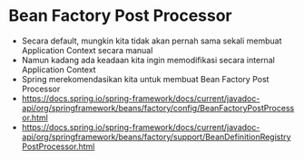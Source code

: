 # Bean Factory Post Processor
* Secara default, mungkin kita tidak akan pernah sama sekali membuat Application Context secara manual
* Namun kadang ada keadaan kita ingin memodifikasi secara internal Application Context
* Spring merekomendasikan kita untuk membuat Bean Factory Post Processor
* https://docs.spring.io/spring-framework/docs/current/javadoc-api/org/springframework/beans/factory/config/BeanFactoryPostProcessor.html 
* https://docs.spring.io/spring-framework/docs/current/javadoc-api/org/springframework/beans/factory/support/BeanDefinitionRegistryPostProcessor.html 



